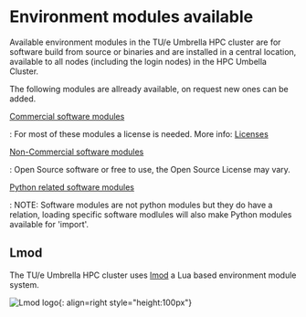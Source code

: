 # Environment modules available

Available environment modules in the TU/e Umbrella HPC cluster are for software build from source or binaries and are installed in a central location, available to all nodes (including the login nodes) in the HPC Umbella Cluster. 

The following modules are allready available, on request new ones can be added.

[Commercial software modules](commercial.md)

:   For most of these modules a license is needed. More info: [Licenses](../software/licenses.md)

[Non-Commercial software modules](non-commercial.md)

:   Open Source software or free to use, the Open Source License may vary.

[Python related software modules](/python.md)

:   NOTE: Software modules are not python modules but they do have a relation, loading specific software modlules will also make Python modules available for 'import'.

## Lmod

The TU/e Umbrella HPC cluster uses [lmod](https://lmod.readthedocs.io/) a Lua based environment module system.

![Lmod logo](Lmod-_logo.png){: align=right style="height:100px"}
